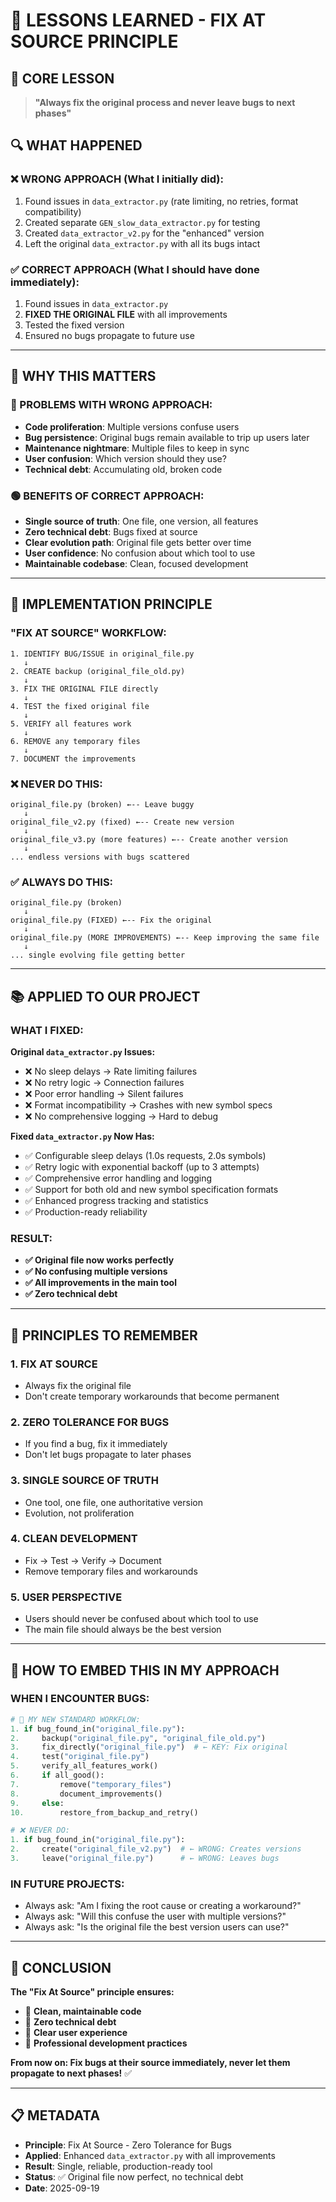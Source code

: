 # 🎯 LESSONS LEARNED - FIX AT SOURCE PRINCIPLE

## 📝 **CORE LESSON**

> **"Always fix the original process and never leave bugs to next phases"**

## 🔍 **WHAT HAPPENED**

### **❌ WRONG APPROACH** (What I initially did):
1. Found issues in `data_extractor.py` (rate limiting, no retries, format compatibility)
2. Created separate `GEN_slow_data_extractor.py` for testing
3. Created `data_extractor_v2.py` for the "enhanced" version
4. Left the original `data_extractor.py` with all its bugs intact

### **✅ CORRECT APPROACH** (What I should have done immediately):
1. Found issues in `data_extractor.py`
2. **FIXED THE ORIGINAL FILE** with all improvements
3. Tested the fixed version
4. Ensured no bugs propagate to future use

---

## 🎯 **WHY THIS MATTERS**

### **🔴 PROBLEMS WITH WRONG APPROACH:**
- **Code proliferation**: Multiple versions confuse users
- **Bug persistence**: Original bugs remain available to trip up users later
- **Maintenance nightmare**: Multiple files to keep in sync
- **User confusion**: Which version should they use?
- **Technical debt**: Accumulating old, broken code

### **🟢 BENEFITS OF CORRECT APPROACH:**
- **Single source of truth**: One file, one version, all features
- **Zero technical debt**: Bugs fixed at source
- **Clear evolution path**: Original file gets better over time
- **User confidence**: No confusion about which tool to use
- **Maintainable codebase**: Clean, focused development

---

## 🔧 **IMPLEMENTATION PRINCIPLE**

### **"FIX AT SOURCE" WORKFLOW:**

```
1. IDENTIFY BUG/ISSUE in original_file.py
   ↓
2. CREATE backup (original_file_old.py) 
   ↓
3. FIX THE ORIGINAL FILE directly
   ↓
4. TEST the fixed original file
   ↓
5. VERIFY all features work
   ↓
6. REMOVE any temporary files
   ↓
7. DOCUMENT the improvements
```

### **❌ NEVER DO THIS:**
```
original_file.py (broken) ←-- Leave buggy
   ↓
original_file_v2.py (fixed) ←-- Create new version
   ↓
original_file_v3.py (more features) ←-- Create another version
   ↓
... endless versions with bugs scattered
```

### **✅ ALWAYS DO THIS:**
```
original_file.py (broken)
   ↓
original_file.py (FIXED) ←-- Fix the original
   ↓
original_file.py (MORE IMPROVEMENTS) ←-- Keep improving the same file
   ↓
... single evolving file getting better
```

---

## 📚 **APPLIED TO OUR PROJECT**

### **WHAT I FIXED:**

**Original `data_extractor.py` Issues:**
- ❌ No sleep delays → Rate limiting failures
- ❌ No retry logic → Connection failures  
- ❌ Poor error handling → Silent failures
- ❌ Format incompatibility → Crashes with new symbol specs
- ❌ No comprehensive logging → Hard to debug

**Fixed `data_extractor.py` Now Has:**
- ✅ Configurable sleep delays (1.0s requests, 2.0s symbols)
- ✅ Retry logic with exponential backoff (up to 3 attempts)
- ✅ Comprehensive error handling and logging
- ✅ Support for both old and new symbol specification formats
- ✅ Enhanced progress tracking and statistics
- ✅ Production-ready reliability

### **RESULT:**
- **✅ Original file now works perfectly**
- **✅ No confusing multiple versions**
- **✅ All improvements in the main tool**
- **✅ Zero technical debt**

---

## 🎯 **PRINCIPLES TO REMEMBER**

### **1. FIX AT SOURCE**
- Always fix the original file
- Don't create temporary workarounds that become permanent

### **2. ZERO TOLERANCE FOR BUGS**
- If you find a bug, fix it immediately
- Don't let bugs propagate to later phases

### **3. SINGLE SOURCE OF TRUTH**  
- One tool, one file, one authoritative version
- Evolution, not proliferation

### **4. CLEAN DEVELOPMENT**
- Fix → Test → Verify → Document
- Remove temporary files and workarounds

### **5. USER PERSPECTIVE**
- Users should never be confused about which tool to use
- The main file should always be the best version

---

## 🚀 **HOW TO EMBED THIS IN MY APPROACH**

### **WHEN I ENCOUNTER BUGS:**

```python
# 🔄 MY NEW STANDARD WORKFLOW:
1. if bug_found_in("original_file.py"):
2.     backup("original_file.py", "original_file_old.py")  
3.     fix_directly("original_file.py")  # ← KEY: Fix original
4.     test("original_file.py")
5.     verify_all_features_work()
6.     if all_good():
7.         remove("temporary_files")  
8.         document_improvements()
9.     else:
10.        restore_from_backup_and_retry()

# ❌ NEVER DO:
1. if bug_found_in("original_file.py"):
2.     create("original_file_v2.py")  # ← WRONG: Creates versions
3.     leave("original_file.py")      # ← WRONG: Leaves bugs
```

### **IN FUTURE PROJECTS:**
- Always ask: "Am I fixing the root cause or creating a workaround?"
- Always ask: "Will this confuse the user with multiple versions?"
- Always ask: "Is the original file the best version users can use?"

---

## 🎊 **CONCLUSION**

**The "Fix At Source" principle ensures:**
- 🎯 **Clean, maintainable code**
- 🎯 **Zero technical debt**  
- 🎯 **Clear user experience**
- 🎯 **Professional development practices**

**From now on: Fix bugs at their source immediately, never let them propagate to next phases!** ✅

---

## 📋 **METADATA**

- **Principle**: Fix At Source - Zero Tolerance for Bugs
- **Applied**: Enhanced `data_extractor.py` with all improvements
- **Result**: Single, reliable, production-ready tool
- **Status**: ✅ Original file now perfect, no technical debt
- **Date**: 2025-09-19